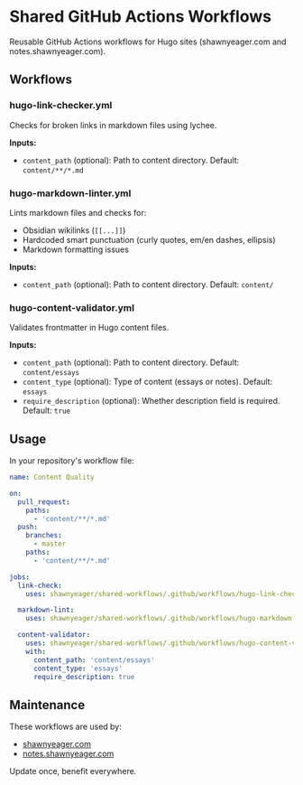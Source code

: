 # Shared GitHub Actions Workflows

Reusable GitHub Actions workflows for Hugo sites (shawnyeager.com and notes.shawnyeager.com).

## Workflows

### hugo-link-checker.yml
Checks for broken links in markdown files using lychee.

**Inputs:**
- `content_path` (optional): Path to content directory. Default: `content/**/*.md`

### hugo-markdown-linter.yml
Lints markdown files and checks for:
- Obsidian wikilinks (`[[...]]`)
- Hardcoded smart punctuation (curly quotes, em/en dashes, ellipsis)
- Markdown formatting issues

**Inputs:**
- `content_path` (optional): Path to content directory. Default: `content/`

### hugo-content-validator.yml
Validates frontmatter in Hugo content files.

**Inputs:**
- `content_path` (optional): Path to content directory. Default: `content/essays`
- `content_type` (optional): Type of content (essays or notes). Default: `essays`
- `require_description` (optional): Whether description field is required. Default: `true`

## Usage

In your repository's workflow file:

```yaml
name: Content Quality

on:
  pull_request:
    paths:
      - 'content/**/*.md'
  push:
    branches:
      - master
    paths:
      - 'content/**/*.md'

jobs:
  link-check:
    uses: shawnyeager/shared-workflows/.github/workflows/hugo-link-checker.yml@main

  markdown-lint:
    uses: shawnyeager/shared-workflows/.github/workflows/hugo-markdown-linter.yml@main

  content-validator:
    uses: shawnyeager/shared-workflows/.github/workflows/hugo-content-validator.yml@main
    with:
      content_path: 'content/essays'
      content_type: 'essays'
      require_description: true
```

## Maintenance

These workflows are used by:
- [shawnyeager.com](https://github.com/shawnyeager/shawnyeager-com)
- [notes.shawnyeager.com](https://github.com/shawnyeager/shawnyeager-notes)

Update once, benefit everywhere.
